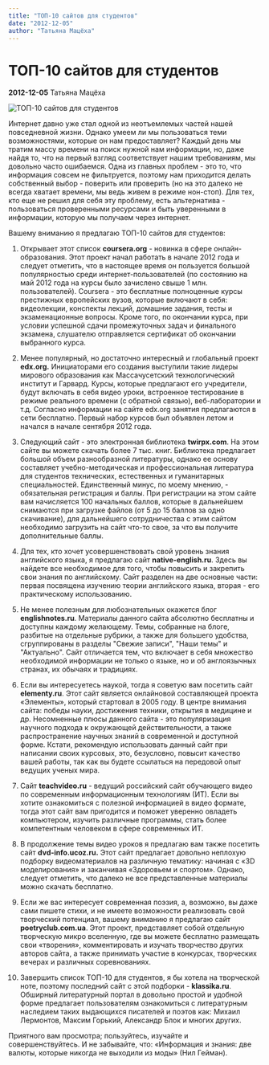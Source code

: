 ```yaml
---
title: "ТОП-10 сайтов для студентов"
date: "2012-12-05"
author: "Татьяна Мацёха"
---
```


# ТОП-10 сайтов для студентов

**2012-12-05** Татьяна Мацёха

![ТОП-10 сайтов для студентов](http://pics.livejournal.com/bp21/pic/0017s4ke)

Интернет давно уже стал одной из неотъемлемых частей нашей повседневной жизни. Однако умеем ли мы пользоваться теми возможностями, которые он нам предоставляет? Каждый день мы тратим массу времени на поиск нужной нам информации, но, даже найдя то, что на первый взгляд соответствует нашим требованиям, мы довольно часто ошибаемся. Одна из главных проблем - это то, что информация совсем не фильтруется, поэтому нам приходится делать собственный выбор - поверить или проверить (но на это далеко не всегда хватает времени, мы ведь живем в режиме нон-стоп). Для тех, кто еще не решил для себя эту проблему, есть альтернатива - пользоваться проверенными ресурсами и быть уверенными в информации, которую мы получаем через интернет.

Вашему вниманию я предлагаю ТОП-10 сайтов для студентов:

1. Открывает этот список **сoursera.org** - новинка в сфере онлайн-образования. Этот проект начал работать в начале 2012 года и следует отметить, что в настоящее время он пользуется большой популярностью среди интернет-пользователей (по состоянию на май 2012 года на курсы было зачислено свыше 1 млн. пользователей). Coursera - это бесплатные полноценные курсы престижных европейских вузов, которые включают в себя: видеолекции, конспекты лекций, домашние задания, тесты и экзаменационные вопросы. Кроме того, по окончании курса, при условии успешной сдачи промежуточных задач и финального экзамена, слушателю отправляется сертификат об окончании выбранного курса.

2. Менее популярный, но достаточно интересный и глобальный проект **edx.org.** Инициаторами его создания выступили такие лидеры мирового образования как Массачусетский технологический институт и Гарвард. Курсы, которые предлагают его учредители, будут включать в себя видео уроки, встроенное тестирование в режиме реального времени (с обратной связью), веб-лаборатории и т.д. Согласно информации на сайте edx.org занятия предлагаются в сети бесплатно. Первый набор курсов был объявлен летом и начался в начале сентября 2012 года.

3. Следующий сайт - это электронная библиотека **twirpx.com**. На этом сайте вы можете скачать более 7 тыс. книг. Библиотека предлагает большой объем разнообразной литературы, однако ее основу составляет учебно-методическая и профессиональная литература для студентов технических, естественных и гуманитарных специальностей. Единственный минус, по моему мнению, - обязательная регистрация и баллы. При регистрации на этом сайте вам начисляется 100 начальных баллов, которые в дальнейшем снимаются при загрузке файлов (от 5 до 15 баллов за одно скачивание), для дальнейшего сотрудничества с этим сайтом необходимо загрузить на сайт что-то свое, за что вы получите дополнительные баллы.

4. Для тех, кто хочет усовершенствовать свой уровень знания английского языка, я предлагаю сайт **native-english.ru**. Здесь вы найдете все необходимое для того, чтобы повысить и закрепить свои знания по английскому. Сайт разделен на две основные части: первая посвящена изучению теории английского языка, вторая - его практическому использованию.

5. Не менее полезным для любознательных окажется блог **englishnotes.ru**. Материалы данного сайта абсолютно бесплатны и доступны каждому желающему. Темы, собранные на блоге, разбитые на отдельные рубрики, а также для большего удобства, сгруппированы в разделы "Свежие записи", "Наши темы" и "Актуально". Сайт отличается тем, что включает в себя множество необходимой информации не только о языке, но и об англоязычных странах, их обычаях и традициях.

6. Если вы интересуетесь наукой, тогда я советую вам посетить сайт **elementy.ru**. Этот сайт является онлайновой составляющей проекта «Элементы», который стартовал в 2005 году. В центре внимания сайта: победы науки, достижения техники, открытия в медицине и др. Несомненные плюсы данного сайта - это популяризация научного подхода к окружающей действительности, а также распространение научных знаний в современной и доступной форме. Кстати, рекомендую использовать данный сайт при написании своих курсовых, это, безусловно, повысит качество вашей работы, так как вы будете ссылаться на передовой опыт ведущих ученых мира.

7. Сайт **teachvideo.ru** - ведущий российский сайт обучающего видео по современным информационным технологиям (ИТ). Если вы хотите ознакомиться с полезной информацией в видео формате, тогда этот сайт вам пригодится и поможет уверенно овладеть компьютером, изучить различные программы, стать более компетентным человеком в сфере современных ИТ.

8. В продолжение темы видео уроков я предлагаю вам также посетить сайт **dvd-info.ucoz.ru.** Этот сайт предлагает довольно неплохую подборку видеоматериалов на различную тематику: начиная с «3D моделирования» и заканчивая «Здоровьем и спортом». Однако, следует отметить, что далеко не все представленные материалы можно скачать бесплатно.

9. Если же вас интересует современная поэзия, а, возможно, вы даже сами пишете стихи, и не имеете возможности реализовать свой творческий потенциал, вашему вниманию я предлагаю сайт **poetryclub.com.ua**. Этот проект, представляет собой отдельную творческую микро вселенную, где вы можете бесплатно размещать свои «творения», комментировать и изучать творчество других авторов сайта, а также принимать участие в конкурсах, творческих вечерах и различных соревнованиях.

10. Завершить список ТОП-10 для студентов, я бы хотела на творческой ноте, поэтому последний сайт с этой подборки - **klassika.ru**. Обширный литературный портал в довольно простой и удобной форме предлагает пользователям ознакомиться с литературным наследием таких выдающихся писателей и поэтов как: Михаил Лермонтов, Максим Горький, Александр Блок и многих других.

Приятного вам просмотра; пользуйтесь, изучайте и совершенствуйтесь. И не забывайте, что: «Информация и знания: две валюты, которые никогда не выходили из моды» (Нил Гейман).